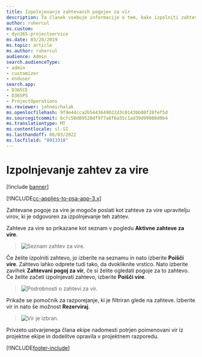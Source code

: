 ```yaml
---
title: Izpolnjevanje zahtevanih pogojev za vir
description: Ta članek vsebuje informacije o tem, kako izpolniti zahteve po virih.
author: ruhercul
ms.custom:
- dyn365-projectservice
ms.date: 03/28/2019
ms.topic: article
ms.author: ruhercul
audience: Admin
search.audienceType:
- admin
- customizer
- enduser
search.app:
- D365CE
- D365PS
- ProjectOperations
ms.reviewer: johnmichalak
ms.openlocfilehash: 9f9e44cca2b5443649022d3c0143bb08f28fef5d
ms.sourcegitcommit: 6cfc50d89528df977a8f6a55c1ad39d99800d9b4
ms.translationtype: MT
ms.contentlocale: sl-SI
ms.lasthandoff: 06/03/2022
ms.locfileid: "8913318"
---
```

# <a name="fulfilling-resource-requests"></a>Izpolnjevanje zahtev za vire

[!include [banner](../includes/psa-now-project-operations.md)]

[!INCLUDE[cc-applies-to-psa-app-3.x](../includes/cc-applies-to-psa-app-3x.md)]

Zahtevane pogoje za vire je mogoče poslati kot zahteve za vire upravitelju virov, ki je odgovoren za izpolnjevanje teh zahtev.

Zahteve za vire so prikazane kot seznam v pogledu **Aktivne zahteve za vire**.

> ![Seznam zahtev za vire.](media/Resource-Management-image59.png)

Če želite izpolniti zahtevo, jo izberite na seznamu in nato izberite **Poišči vire**. Zahtevo lahko odprete tudi tako, da dvokliknite vrstico. Nato izberite zavihek **Zahtevani pogoj za vir**, če si želite ogledati pogoje za to zahtevo. Če želite začeti izpolnjevati zahtevo, izberite **Poišči vire**.

> ![Podrobnosti o zahtevi za vir.](media/Resource-Management-image60.png)

Prikaže se pomočnik za razporejanje, ki je filtriran glede na zahteve. Izberite vir in nato še možnost **Rezerviraj**.

> ![Vir je izbran.](media/Resource-Management-image61.png)

Privzeto ustvarjenega člana ekipe nadomesti potrjen poimenovani vir iz projektne ekipe in dodelitve opravila v projektnem razporedu.


[!INCLUDE[footer-include](../includes/footer-banner.md)]
